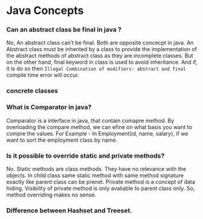 # Java Concepts
### Can an abstract class be final in java ?
No, An abstract class can’t be final.
Both are opposite concecpt in java. 
An Abstract class must be inherited by a class to provide the implementation of the abstract methods of abstract class as they are incomplete classes. But on the other hand, final keyword in class is used to avoid inheritance. And if, it is do so then `Illegal Combination of modifiers: abstract and final` compile time error will occur.

### concrete classes

### What is Comparator in java?
Comparator is a interface in java, that contain comapre method. By overloading the compare method, we can efine on what basis you want to compre the values. For Example - In Employment(id, name, salary), if we want to sort the employment class by name.

### Is it possible to override static and private methods?
No. Static methods are class methods. They have no relevance with the objects.
In child class same static method with same method signature exactly like parent class can be prenet.
Private method is a concept of data hiding. Visibility of private method is only avaliable to parent class only. So, method overriding makes no sense.

### Difference between Hashset and Treeset.




